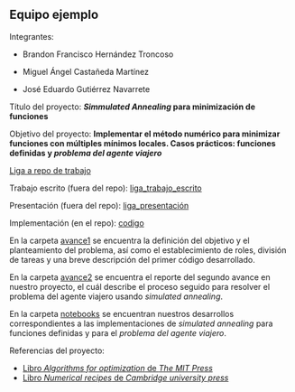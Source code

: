 ## Equipo ejemplo

Integrantes:

* Brandon Francisco Hernández Troncoso

* Miguel Ángel Castañeda Martínez

* José Eduardo Gutiérrez Navarrete

Título del proyecto: __*Simmulated Annealing* para minimización de funciones__

Objetivo del proyecto: __Implementar el método numérico para minimizar funciones con múltiples mínimos locales. Casos prácticos: funciones definidas y *problema del agente viajero*__

[Liga a repo de trabajo](https://github.com/Navarreteed/Optimizacion_Simmulated_Annealing)

Trabajo escrito (fuera del repo): [liga_trabajo_escrito](https://github.com/Navarreteed/Optimizacion_Simmulated_Annealing/blob/main/Reporte/reporte_equipo_2_proyecto_final.ipynb)

Presentación (fuera del repo): [liga_presentación]()

Implementación (en el repo): [codigo](https://github.com/Navarreteed/Optimizacion_Simmulated_Annealing/blob/main/Simulated_annealing_desarrollo.ipynb) 

En la carpeta [avance1](avance1) se encuentra la definición del objetivo y el planteamiento del problema, así como el establecimiento de roles, división de tareas y una breve descripción del primer código desarrollado.

En la carpeta [avance2](avance2) se encuentra el reporte del segundo avance en nuestro proyecto, el cuál describe el proceso seguido para resolver el problema del agente viajero usando *simulated annealing*. 

En la carpeta [notebooks](notebooks) se encuentran nuestros desarrollos correspondientes a las implementaciones de *simulated annealing* para funciones definidas y para el *problema del agente viajero*.

Referencias del proyecto:

* [Libro *Algorithms for optimization* de *The MIT Press*](https://algorithmsbook.com/optimization/files/optimization.pdf)
* [Libro *Numerical recipes* de *Cambridge university press*](https://e-maxx.ru/bookz/files/numerical_recipes.pdf)
